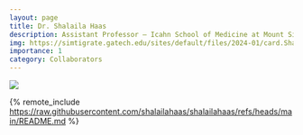 ```yaml
---
layout: page
title: Dr. Shalaila Haas
description: Assistant Professor — Icahn School of Medicine at Mount Sinai
img: https://simtigrate.gatech.edu/sites/default/files/2024-01/card.ShalailaHaas.jpg
importance: 1
category: Collaborators
---
```


<div class="profile mb-3 float-right mb-3"> 
<img src="https://simtigrate.gatech.edu/sites/default/files/2024-01/card.ShalailaHaas.jpg" class="img-fluid z-depth-1 rounded"/>
</div>

{% remote_include https://raw.githubusercontent.com/shalailahaas/shalailahaas/refs/heads/main/README.md %}
